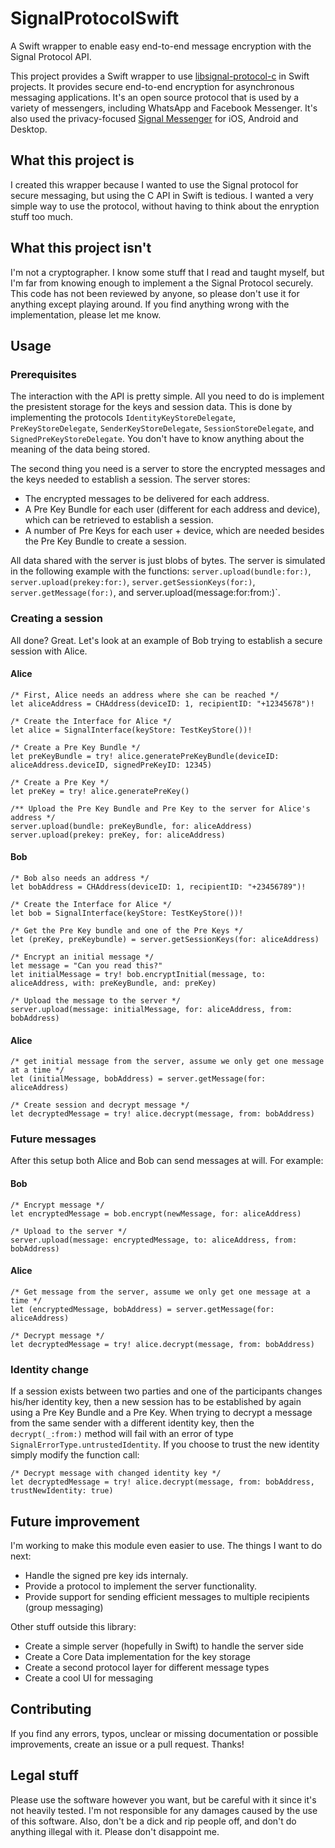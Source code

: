 # SignalProtocolSwift
A Swift wrapper to enable easy end-to-end message encryption with the Signal Protocol API.

This project provides a Swift wrapper to use [libsignal-protocol-c](https://github.com/WhisperSystems/libsignal-protocol-c) in Swift projects. It provides secure end-to-end encryption for asynchronous messaging applications. It's an open source protocol that is used by a variety of messengers, including WhatsApp and Facebook Messenger. It's also used the privacy-focused [Signal Messenger](https://signal.org) for iOS, Android and Desktop.

## What this project is

I created this wrapper because I wanted to use the Signal protocol for secure messaging, but using the C API in Swift is tedious. I wanted a very simple way to use the protocol, without having to think about the enryption stuff too much.

## What this project isn't

I'm not a cryptographer. I know some stuff that I read and taught myself, but I'm far from knowing enough to implement a the Signal Protocol securely. This code has not been reviewed by anyone, so please don't use it for anything except playing around. If you find anything wrong with the implementation, please let me know.

## Usage

### Prerequisites
The interaction with the API is pretty simple. All you need to do is implement the presistent storage for the keys and session data. This is done by implementing the protocols `IdentityKeyStoreDelegate`, `PreKeyStoreDelegate`, `SenderKeyStoreDelegate`, `SessionStoreDelegate`, and `SignedPreKeyStoreDelegate`. You don't have to know anything about the meaning of the data being stored.

The second thing you need is a server to store the encrypted messages and the keys needed to establish a session. The server stores:
- The encrypted messages to be delivered for each address.
- A Pre Key Bundle for each user (different for each address and device), which can be retrieved to establish a session.
- A number of Pre Keys for each user + device, which are needed besides the Pre Key Bundle to create a session.

All data shared with the server is just blobs of bytes. The server is simulated in the following example with the functions: `server.upload(bundle:for:)`, `server.upload(prekey:for:)`, `server.getSessionKeys(for:)`, `server.getMessage(for:)`, and server.upload(message:for:from:)`.

### Creating a session

All done? Great. Let's look at an example of Bob trying to establish a secure session with Alice.

#### Alice
```
/* First, Alice needs an address where she can be reached */
let aliceAddress = CHAddress(deviceID: 1, recipientID: "+12345678")!

/* Create the Interface for Alice */
let alice = SignalInterface(keyStore: TestKeyStore())!

/* Create a Pre Key Bundle */
let preKeyBundle = try! alice.generatePreKeyBundle(deviceID: aliceAddress.deviceID, signedPreKeyID: 12345)

/* Create a Pre Key */
let preKey = try! alice.generatePreKey()

/** Upload the Pre Key Bundle and Pre Key to the server for Alice's address */
server.upload(bundle: preKeyBundle, for: aliceAddress)
server.upload(prekey: preKey, for: aliceAddress)
```

#### Bob
```
/* Bob also needs an address */
let bobAddress = CHAddress(deviceID: 1, recipientID: "+23456789")!

/* Create the Interface for Alice */
let bob = SignalInterface(keyStore: TestKeyStore())!

/* Get the Pre Key bundle and one of the Pre Keys */
let (preKey, preKeybundle) = server.getSessionKeys(for: aliceAddress)

/* Encrypt an initial message */
let message = "Can you read this?"
let initialMessage = try! bob.encryptInitial(message, to: aliceAddress, with: preKeyBundle, and: preKey)

/* Upload the message to the server */
server.upload(message: initialMessage, for: aliceAddress, from: bobAddress)
```

#### Alice
```
/* get initial message from the server, assume we only get one message at a time */
let (initialMessage, bobAddress) = server.getMessage(for: aliceAddress)

/* Create session and decrypt message */
let decryptedMessage = try! alice.decrypt(message, from: bobAddress)
```

### Future messages

After this setup both Alice and Bob can send messages at will. For example:

#### Bob
```
/* Encrypt message */
let encryptedMessage = bob.encrypt(newMessage, for: aliceAddress)

/* Upload to the server */
server.upload(message: encryptedMessage, to: aliceAddress, from: bobAddress)
```

#### Alice
```
/* Get message from the server, assume we only get one message at a time */
let (encryptedMessage, bobAddress) = server.getMessage(for: aliceAddress)

/* Decrypt message */
let decryptedMessage = try! alice.decrypt(message, from: bobAddress)
```

### Identity change
If a session exists between two parties and one of the participants changes his/her identity key, then a new session has to be established by again using a Pre Key Bundle and a Pre Key. When trying to decrypt a message from the same sender with a different identity key, then the `decrypt(_:from:)` method will fail with an error of type `SignalErrorType.untrustedIdentity`. If you choose to trust the new identity simply modify the function call:

```
/* Decrypt message with changed identity key */
let decryptedMessage = try! alice.decrypt(message, from: bobAddress, trustNewIdentity: true)
```

## Future improvement
I'm working to make this module even easier to use. The things I want to do next:
- Handle the signed pre key ids internaly.
- Provide a protocol to implement the server functionality.
- Provide support for sending efficient messages to multiple recipients (group messaging)

Other stuff outside this library:
- Create a simple server (hopefully in Swift) to handle the server side
- Create a Core Data implementation for the key storage
- Create a second protocol layer for different message types
- Create a cool UI for messaging

## Contributing
If you find any errors, typos, unclear or missing documentation or possible improvements, create an issue or a pull request. Thanks!

## Legal stuff
Please use the software however you want, but be careful with it since it's not heavily tested. I'm not responsible for any damages caused by the use of this software. Also, don't be a dick and rip people off, and don't do anything illegal with it. Please don't disappoint me.
